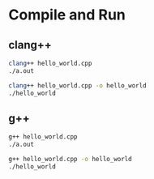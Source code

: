 # Compile and Run

## clang++

```bash
clang++ hello_world.cpp
./a.out
```

```bash
clang++ hello_world.cpp -o hello_world
./hello_world
```

## g++

```bash
g++ hello_world.cpp
./a.out
```

```bash
g++ hello_world.cpp -o hello_world
./hello_world
```
